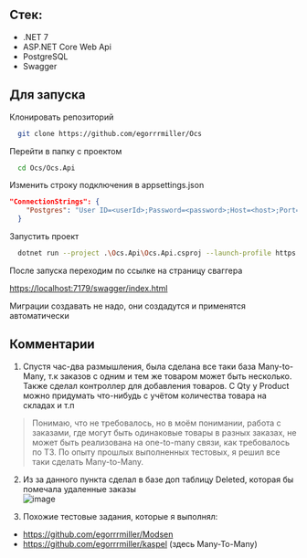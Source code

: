 ## Стек:
- .NET 7
- ASP.NET Core Web Api
- PostgreSQL
- Swagger

## Для запуска

Клонировать репозиторий

```bash
  git clone https://github.com/egorrrmiller/Ocs
```

Перейти в папку с проектом

```bash
  cd Ocs/Ocs.Api
```

Изменить строку подключения в appsettings.json

```json
"ConnectionStrings": {
    "Postgres": "User ID=<userId>;Password=<password>;Host=<host>;Port=<port>;Database=ocs;"
  }
```

Запустить проект

```bash
  dotnet run --project .\Ocs.Api\Ocs.Api.csproj --launch-profile https
```

После запуска переходим по ссылке на страницу сваггера

<https://localhost:7179/swagger/index.html>

Миграции создавать не надо, они создадутся и применятся автоматически

## Комментарии
1. Спустя час-два размышления, была сделана все таки база Many-to-Many, т.к заказов с одним и тем же товаром может быть несколько.<br/>
Также сделал контроллер для добавления товаров. С Qty у Product можно придумать что-нибудь с учётом количества товара на складах и т.п
> Понимаю, что не требовалось, но в моём понимании, работа с заказами, где могут быть одинаковые товары в разных заказах, не может быть реализована на one-to-many связи, как требовалось по ТЗ. По опыту прошлых выполненных тестовых, я решил все таки сделать Many-to-Many.

2. Из за данного пункта сделал в базе доп таблицу Deleted, которая бы помечала удаленные заказы<br/>
![image](https://user-images.githubusercontent.com/44502536/234329730-837ca37e-e389-4be5-bdb4-81920a8580d3.png)

3. Похожие тестовые задания, которые я выполнял: 
- https://github.com/egorrrmiller/Modsen
- https://github.com/egorrrmiller/kaspel (здесь Many-To-Many)



